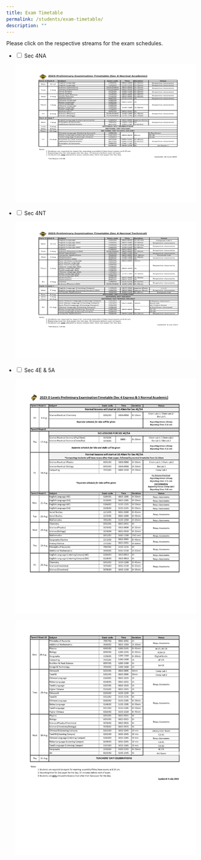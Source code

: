 ```yaml
---
title: Exam Timetable
permalink: /students/exam-timetable/
description: ""
---
```

Please click on the respective streams for the exam schedules.

<ul class="jekyllcodex_accordion">
				<li>
    <input type="checkbox" id="accordion10">
    <label for="accordion10">Sec 4NA</label>
    <div>
      <p><img src="/images/2023-4na-prelim-exam-timetable.png"></p>
    </div>
	</li>
  <li>
    <input type="checkbox" id="accordion11">
    <label for="accordion11">Sec 4NT</label>
    <div>
			<p><img src="/images/2023-4nt-prelim-exam-timetable.png"></p>
    </div>
	</li>
	<li>
    <input type="checkbox" id="accordion12">
    <label for="accordion12">Sec 4E &amp; 5A</label>
    <div>
      <p><img src="/images/olvl-tt1.jpg"></p>
			<p><img src="/images/olvl-tt2.jpg"></p>
    </div>
	</li>
	</ul>